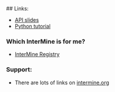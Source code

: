 ## Links:

- [API slides](https://docs.google.com/presentation/d/1sDBch32SgRJ8TY-OmlYYyTSCj6rei9nPf2XyLxUlusE/edit#slide=id.g33526a5d5d_0_34)
- [Python tutorial](https://github.com/intermine/intermine-ws-python-docs)

### Which InterMine is for me? 
- [InterMine Registry](http://registry.intermine.org/)

### Support: 
- There are lots of links on [intermine.org](http://intermine.org)
